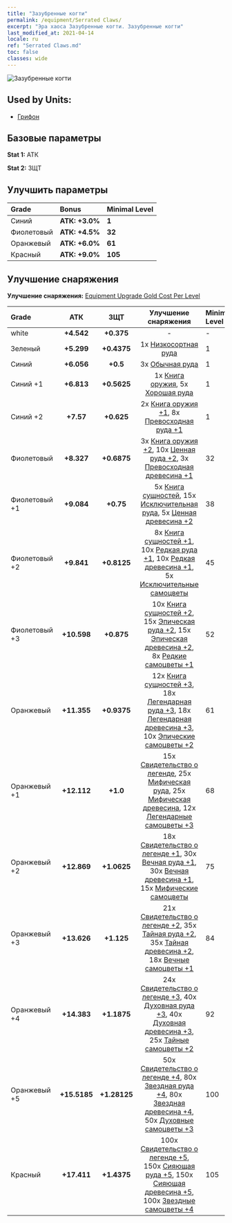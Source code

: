 ```yaml
---
title: "Зазубренные когти"
permalink: /equipment/Serrated Claws/
excerpt: "Эра хаоса Зазубренные когти. Зазубренные когти"
last_modified_at: 2021-04-14
locale: ru
ref: "Serrated Claws.md"
toc: false
classes: wide
---
```


  ![Зазубренные когти](/images/e/e_1031.png)

## Used by Units:

* [Грифон](/ru/units/Griffin/) 


## Базовые параметры
 **Stat 1:** АТК

 **Stat 2:** ЗЩТ

## Улучшить параметры

  |     Grade    |   Bonus | Minimal Level | 
  |:-------------|:--------|:--------------| 
  | Синий | **АТК: +3.0%** | **1** | 
  | Фиолетовый | **АТК: +4.5%** | **32** | 
  | Оранжевый | **АТК: +6.0%** | **61** | 
  | Красный | **АТК: +9.0%** | **105** | 


## Улучшение снаряжения
 **Улучшение снаряжения:** [Equipment Upgrade Gold Cost Per Level](/equipment/EquipmentUpgradeCostPerLevel/) 

  |          Grade      | АТК | ЗЩТ | Улучшение снаряжения | Minimal Level |
  |:--------------------|:---------:|:---------:|:----------------:|:--------------|
  | white | **+4.542** | **+0.375** | - | - |
  | Зеленый | **+5.299** | **+0.4375** | 1x [Низкосортная руда](/ru/Items/mat_1/) | 1 |
  | Синий | **+6.056** | **+0.5** | 3x [Обычная руда](/ru/Items/mat_6/) | 1 |
  | Синий +1 | **+6.813** | **+0.5625** | 1x [Книга оружия](/ru/Items/mat_18/), 5x [Хорошая руда](/ru/Items/mat_12/) | 1 |
  | Синий +2 | **+7.57** | **+0.625** | 2x [Книга оружия +1](/ru/Items/mat_25/), 8x [Превосходная руда +1](/ru/Items/mat_19/) | 1 |
  | Фиолетовый | **+8.327** | **+0.6875** | 3x [Книга оружия +2](/ru/Items/mat_32/), 10x [Ценная руда +2](/ru/Items/mat_26/), 3x [Превосходная древесина +1](/ru/Items/mat_20/) | 32 |
  | Фиолетовый +1 | **+9.084** | **+0.75** | 5x [Книга сущностей](/ru/Items/mat_39/), 15x [Исключительная руда](/ru/Items/mat_33/), 5x [Ценная древесина +2](/ru/Items/mat_27/) | 38 |
  | Фиолетовый +2 | **+9.841** | **+0.8125** | 8x [Книга сущностей +1](/ru/Items/mat_46/), 10x [Редкая руда +1](/ru/Items/mat_40/), 10x [Редкая древесина +1](/ru/Items/mat_41/), 5x [Исключительные самоцветы](/ru/Items/mat_37/) | 45 |
  | Фиолетовый +3 | **+10.598** | **+0.875** | 10x [Книга сущностей +2](/ru/Items/mat_53/), 15x [Эпическая руда +2](/ru/Items/mat_47/), 15x [Эпическая древесина +2](/ru/Items/mat_48/), 8x [Редкие самоцветы +1](/ru/Items/mat_44/) | 52 |
  | Оранжевый | **+11.355** | **+0.9375** | 12x [Книга сущностей +3](/ru/Items/mat_60/), 18x [Легендарная руда +3](/ru/Items/mat_54/), 18x [Легендарная древесина +3](/ru/Items/mat_55/), 10x [Эпические самоцветы +2](/ru/Items/mat_51/) | 61 |
  | Оранжевый +1 | **+12.112** | **+1.0** | 15x [Свидетельство о легенде](/ru/Items/mat_67/), 25x [Мифическая руда](/ru/Items/mat_61/), 25x [Мифическая древесина](/ru/Items/mat_62/), 12x [Легендарные самоцветы +3](/ru/Items/mat_58/) | 68 |
  | Оранжевый +2 | **+12.869** | **+1.0625** | 18x [Свидетельство о легенде +1](/ru/Items/mat_74/), 30x [Вечная руда +1](/ru/Items/mat_68/), 30x [Вечная древесина +1](/ru/Items/mat_69/), 15x [Мифические самоцветы](/ru/Items/mat_65/) | 75 |
  | Оранжевый +3 | **+13.626** | **+1.125** | 21x [Свидетельство о легенде +2](/ru/Items/mat_81/), 35x [Тайная руда +2](/ru/Items/mat_75/), 35x [Тайная древесина +2](/ru/Items/mat_76/), 18x [Вечные самоцветы +1](/ru/Items/mat_72/) | 84 |
  | Оранжевый +4 | **+14.383** | **+1.1875** | 24x [Свидетельство о легенде +3](/ru/Items/mat_88/), 40x [Духовная руда +3](/ru/Items/mat_82/), 40x [Духовная древесина +3](/ru/Items/mat_83/), 25x [Тайные самоцветы +2](/ru/Items/mat_79/) | 92 |
  | Оранжевый +5 | **+15.5185** | **+1.28125** | 50x [Свидетельство о легенде +4](/ru/Items/mat_95/), 80x [Звездная руда +4](/ru/Items/mat_89/), 80x [Звездная древесина +4](/ru/Items/mat_90/), 50x [Духовные самоцветы +3](/ru/Items/mat_86/) | 100 |
  | Красный | **+17.411** | **+1.4375** | 100x [Свидетельство о легенде +5](/ru/Items/mat_102/), 150x [Сияющая руда +5](/ru/Items/mat_96/), 150x [Сияющая древесина +5](/ru/Items/mat_97/), 100x [Звездные самоцветы +4](/ru/Items/mat_93/) | 105 |

